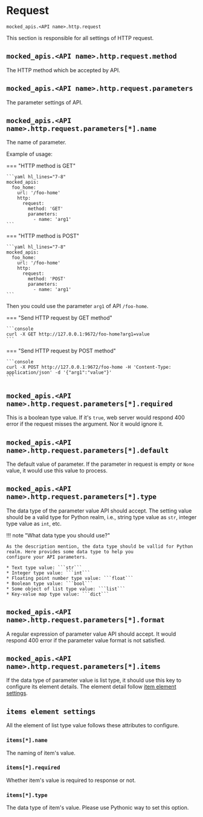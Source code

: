 # Request

``mocked_apis.<API name>.http.request``

This section is responsible for all settings of HTTP request.


## ``mocked_apis.<API name>.http.request.method``

The HTTP method which be accepted by API.


## ``mocked_apis.<API name>.http.request.parameters``

The parameter settings of API.


## ``mocked_apis.<API name>.http.request.parameters[*].name``

The name of parameter.

Example of usage:

=== "HTTP method is GET"
    
    ```yaml hl_lines="7-8"
    mocked_apis:
      foo_home:
        url: '/foo-home'
        http:
          request:
            method: 'GET'
            parameters:
              - name: 'arg1'
    ```

=== "HTTP method is POST"
    
    ```yaml hl_lines="7-8"
    mocked_apis:
      foo_home:
        url: '/foo-home'
        http:
          request:
            method: 'POST'
            parameters:
              - name: 'arg1'
    ```

Then you could use the parameter ``arg1`` of API ``/foo-home``.

=== "Send HTTP request by GET method"
    
    ```console
    curl -X GET http://127.0.0.1:9672/foo-home?arg1=value
    ```

=== "Send HTTP request by POST method"
    
    ```console
    curl -X POST http://127.0.0.1:9672/foo-home -H 'Content-Type: application/json' -d '{"arg1":"value"}'
    ```


## ``mocked_apis.<API name>.http.request.parameters[*].required``

This is a boolean type value. If it's ``true``, web server would respond 400 error if the request misses the argument. Nor
it would ignore it.


## ``mocked_apis.<API name>.http.request.parameters[*].default``

The default value of parameter. If the parameter in request is empty or ``None`` value, it would use this value to process.


## ``mocked_apis.<API name>.http.request.parameters[*].type``

The data type of the parameter value API should accept. The setting value should be a valid type for Python realm, i.e.,
string type value as ``str``, integer type value as ``int``, etc. 

!!! note "What data type you should use?"

    As the description mention, the data type should be vallid for Python realm. Here provides some data type to help you
    configure your API parameters.
    
    * Text type value: ```str```
    * Integer type value: ```int```
    * Floating point number type value: ```float```
    * Boolean type value: ```bool```
    * Some object of list type value: ```list```
    * Key-value map type value: ```dict```


## ``mocked_apis.<API name>.http.request.parameters[*].format``

A regular expression of parameter value API should accept. It would respond 400 error if the parameter value format is not
satisfied.


## ``mocked_apis.<API name>.http.request.parameters[*].items``

If the data type of parameter value is list type, it should use this key to configure its element details. The element detail 
follow [item element settings](#items-element-settings).


## ``items element settings``

All the element of list type value follows these attributes to configure.


### ``items[*].name``

The naming of item's value.


### ``items[*].required``

Whether item's value is required to response or not.


### ``items[*].type``

The data type of item's value. Please use Pythonic way to set this option.
